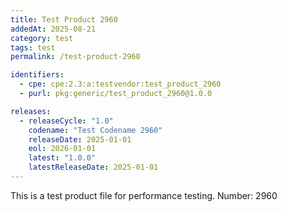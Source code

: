```yaml
---
title: Test Product 2960
addedAt: 2025-08-21
category: test
tags: test
permalink: /test-product-2960

identifiers:
  - cpe: cpe:2.3:a:testvendor:test_product_2960
  - purl: pkg:generic/test_product_2960@1.0.0

releases:
  - releaseCycle: "1.0"
    codename: "Test Codename 2960"
    releaseDate: 2025-01-01
    eol: 2026-01-01
    latest: "1.0.0"
    latestReleaseDate: 2025-01-01
---
```


This is a test product file for performance testing. Number: 2960
